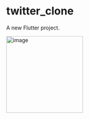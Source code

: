 # twitter_clone

A new Flutter project.

<img width="204" alt="image" src="https://user-images.githubusercontent.com/87171191/218277985-fe514540-b1b3-4695-a04f-1e636574fb10.png">
